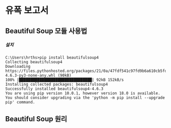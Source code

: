 유폭 보고서
==========

Beautiful Soup 모듈 사용법
-------------------------
##### 설치

    C:\Users\hrths>pip install beautifulsoup4
    Collecting beautifulsoup4
    Downloading https://files.pythonhosted.org/packages/21/0a/47fdf541c97fd9b6a610cb5fd518175308a7cc60569962e776ac52420387/beautifulsoup4-4.6.3-py3-none-any.whl (90kB)
    100% |████████████████████████████████| 92kB 152kB/s
    Installing collected packages: beautifulsoup4
    Successfully installed beautifulsoup4-4.6.3
    You are using pip version 10.0.1, however version 18.0 is available.
    You should consider upgrading via the 'python -m pip install --upgrade pip' command.
    
Beautiful Soup 원리
-------------------------


    
